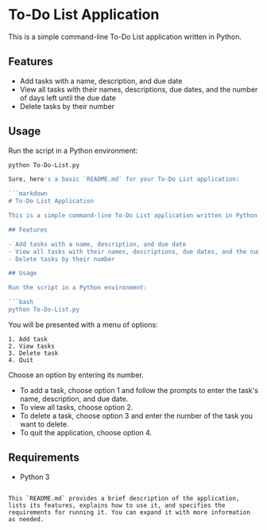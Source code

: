 # To-Do List Application

This is a simple command-line To-Do List application written in Python.

## Features

- Add tasks with a name, description, and due date
- View all tasks with their names, descriptions, due dates, and the number of days left until the due date
- Delete tasks by their number

## Usage

Run the script in a Python environment:

```bash
python To-Do-List.py

Sure, here's a basic `README.md` for your To-Do List application:

```markdown
# To-Do List Application

This is a simple command-line To-Do List application written in Python.

## Features

- Add tasks with a name, description, and due date
- View all tasks with their names, descriptions, due dates, and the number of days left until the due date
- Delete tasks by their number

## Usage

Run the script in a Python environment:

```bash
python To-Do-List.py
```

You will be presented with a menu of options:

```
1. Add task
2. View tasks
3. Delete task
4. Quit
```

Choose an option by entering its number.

- To add a task, choose option 1 and follow the prompts to enter the task's name, description, and due date.
- To view all tasks, choose option 2.
- To delete a task, choose option 3 and enter the number of the task you want to delete.
- To quit the application, choose option 4.

## Requirements

- Python 3
```

This `README.md` provides a brief description of the application, lists its features, explains how to use it, and specifies the requirements for running it. You can expand it with more information as needed.
